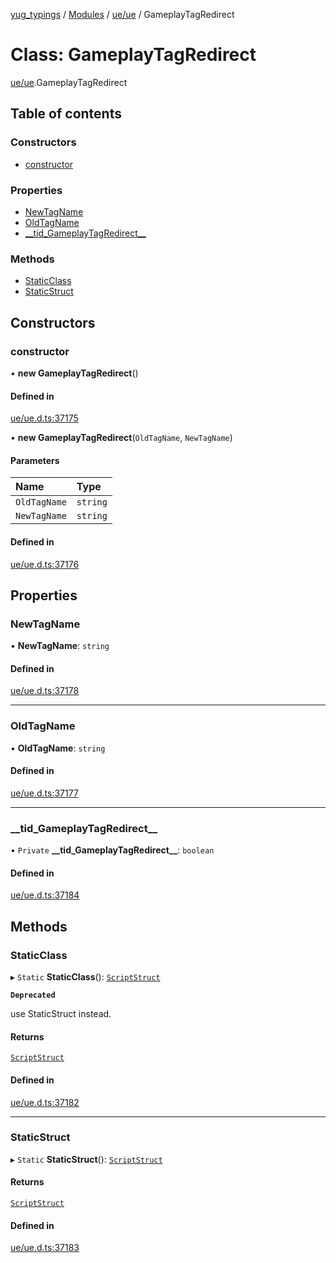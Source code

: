 [yug_typings](../README.md) / [Modules](../modules.md) / [ue/ue](../modules/ue_ue.md) / GameplayTagRedirect

# Class: GameplayTagRedirect

[ue/ue](../modules/ue_ue.md).GameplayTagRedirect

## Table of contents

### Constructors

- [constructor](ue_ue.GameplayTagRedirect.md#constructor)

### Properties

- [NewTagName](ue_ue.GameplayTagRedirect.md#newtagname)
- [OldTagName](ue_ue.GameplayTagRedirect.md#oldtagname)
- [\_\_tid\_GameplayTagRedirect\_\_](ue_ue.GameplayTagRedirect.md#__tid_gameplaytagredirect__)

### Methods

- [StaticClass](ue_ue.GameplayTagRedirect.md#staticclass)
- [StaticStruct](ue_ue.GameplayTagRedirect.md#staticstruct)

## Constructors

### constructor

• **new GameplayTagRedirect**()

#### Defined in

[ue/ue.d.ts:37175](https://github.com/YugMetaverse/yug_typings/blob/25cad34/ue/ue.d.ts#L37175)

• **new GameplayTagRedirect**(`OldTagName`, `NewTagName`)

#### Parameters

| Name | Type |
| :------ | :------ |
| `OldTagName` | `string` |
| `NewTagName` | `string` |

#### Defined in

[ue/ue.d.ts:37176](https://github.com/YugMetaverse/yug_typings/blob/25cad34/ue/ue.d.ts#L37176)

## Properties

### NewTagName

• **NewTagName**: `string`

#### Defined in

[ue/ue.d.ts:37178](https://github.com/YugMetaverse/yug_typings/blob/25cad34/ue/ue.d.ts#L37178)

___

### OldTagName

• **OldTagName**: `string`

#### Defined in

[ue/ue.d.ts:37177](https://github.com/YugMetaverse/yug_typings/blob/25cad34/ue/ue.d.ts#L37177)

___

### \_\_tid\_GameplayTagRedirect\_\_

• `Private` **\_\_tid\_GameplayTagRedirect\_\_**: `boolean`

#### Defined in

[ue/ue.d.ts:37184](https://github.com/YugMetaverse/yug_typings/blob/25cad34/ue/ue.d.ts#L37184)

## Methods

### StaticClass

▸ `Static` **StaticClass**(): [`ScriptStruct`](ue_ue.ScriptStruct.md)

**`Deprecated`**

use StaticStruct instead.

#### Returns

[`ScriptStruct`](ue_ue.ScriptStruct.md)

#### Defined in

[ue/ue.d.ts:37182](https://github.com/YugMetaverse/yug_typings/blob/25cad34/ue/ue.d.ts#L37182)

___

### StaticStruct

▸ `Static` **StaticStruct**(): [`ScriptStruct`](ue_ue.ScriptStruct.md)

#### Returns

[`ScriptStruct`](ue_ue.ScriptStruct.md)

#### Defined in

[ue/ue.d.ts:37183](https://github.com/YugMetaverse/yug_typings/blob/25cad34/ue/ue.d.ts#L37183)
